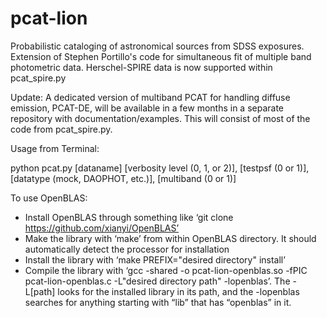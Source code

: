 # pcat-lion
Probabilistic cataloging of astronomical sources from SDSS exposures. Extension of Stephen Portillo's code for simultaneous fit of multiple band photometric data. Herschel-SPIRE data is now supported within pcat_spire.py

Update: A dedicated version of multiband PCAT for handling diffuse emission, PCAT-DE, will be available in a few months in a separate repository with documentation/examples. This will consist of most of the code from pcat_spire.py. 

Usage from Terminal:

python pcat.py [dataname] [verbosity level (0, 1, or 2)], [testpsf (0 or 1)], [datatype (mock, DAOPHOT, etc.)], [multiband (0 or 1)]


To use OpenBLAS:
- Install OpenBLAS through something like ‘git clone https://github.com/xianyi/OpenBLAS’
- Make the library with ‘make’ from within OpenBLAS directory. It should automatically detect the processor for installation
- Install the library with ‘make PREFIX="desired directory" install’
- Compile the library with ‘gcc -shared -o pcat-lion-openblas.so -fPIC pcat-lion-openblas.c -L"desired directory path" -lopenblas’. The -L[path] looks for the installed library in its path, and the -lopenblas searches for anything starting with “lib” that has “openblas” in it. 
